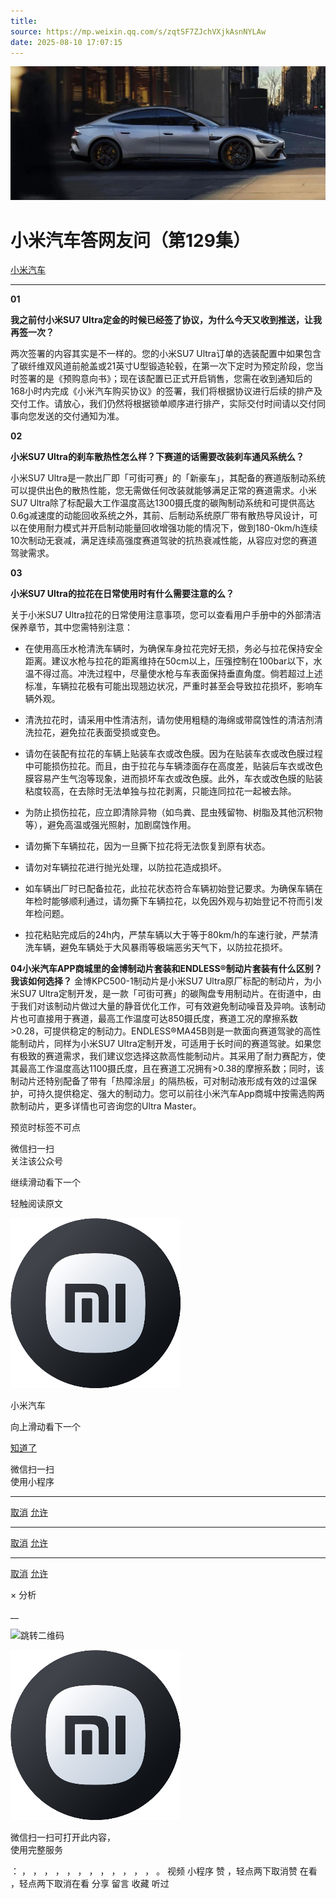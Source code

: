 ```yaml
---
title: 
source: https://mp.weixin.qq.com/s/zqtSF7ZJchVXjkAsnNYLAw
date: 2025-08-10 17:07:15
---
```


![cover_image](images/img_5b73e6ba.jpg)


#  小米汽车答网友问（第129集）


[ 小米汽车 ](<javascript:void\(0\);>)

______

  

****01 ‍****

**我之前付小米SU7 Ultra定金的时候已经签了协议，为什么今天又收到推送，让我再签一次？**

两次签署的内容其实是不一样的。您的小米SU7 Ultra订单的选装配置中如果包含了碳纤维双风道前舱盖或21英寸U型锻造轮毂，在第一次下定时为预定阶段，您当时签署的是《预购意向书》；现在该配置已正式开启销售，您需在收到通知后的168小时内完成《小米汽车购买协议》的签署，我们将根据协议进行后续的排产及交付工作。请放心，我们仍然将根据锁单顺序进行排产，实际交付时间请以交付同事向您发送的交付通知为准。

  

**02**

**小米SU7 Ultra的刹车散热性怎么样？下赛道的话需要改装刹车通风系统么？**

小米SU7 Ultra是一款出厂即「可街可赛」的「新豪车」，其配备的赛道版制动系统可以提供出色的散热性能，您无需做任何改装就能够满足正常的赛道需求。小米SU7 Ultra除了标配最大工作温度高达1300摄氏度的碳陶制动系统和可提供高达0.6g减速度的动能回收系统之外，其前、后制动系统原厂带有散热导风设计，可以在使用耐力模式并开启制动能量回收增强功能的情况下，做到180-0km/h连续10次制动无衰减，满足连续高强度赛道驾驶的抗热衰减性能，从容应对您的赛道驾驶需求。

  

**03**

**小米SU7 Ultra的拉花在日常使用时有什么需要注意的么？**

关于小米SU7 Ultra拉花的日常使用注意事项，您可以查看用户手册中的外部清洁保养章节，其中您需特别注意：

  * 在使用高压水枪清洗车辆时，为确保车身拉花完好无损，务必与拉花保持安全距离。建议水枪与拉花的距离维持在50cm以上，压强控制在100bar以下，水温不得过高。冲洗过程中，尽量使水枪与车表面保持垂直角度。倘若超过上述标准，车辆拉花极有可能出现翘边状况，严重时甚至会导致拉花损坏，影响车辆外观。

  * 清洗拉花时，请采用中性清洁剂，请勿使用粗糙的海绵或带腐蚀性的清洁剂清洗拉花，避免拉花表面受损或变色。

  * 请勿在装配有拉花的车辆上贴装车衣或改色膜。因为在贴装车衣或改色膜过程中可能损伤拉花。而且，由于拉花与车辆漆面存在高度差，贴装后车衣或改色膜容易产生气泡等现象，进而损坏车衣或改色膜。此外，车衣或改色膜的贴装粘度较高，在去除时无法单独与拉花剥离，只能连同拉花一起被去除。

  * 为防止损伤拉花，应立即清除异物（如鸟粪、昆虫残留物、树脂及其他沉积物等），避免高温或强光照射，加剧腐蚀作用。

  * 请勿撕下车辆拉花，因为一旦撕下拉花将无法恢复到原有状态。

  * 请勿对车辆拉花进行抛光处理，以防拉花造成损坏。

  * 如车辆出厂时已配备拉花，此拉花状态符合车辆初始登记要求。为确保车辆在年检时能够顺利通过，请勿撕下车辆拉花，以免因外观与初始登记不符而引发年检问题。

  * 拉花粘贴完成后的24h内，严禁车辆以大于等于80km/h的车速行驶，严禁清洗车辆，避免车辆处于大风暴雨等极端恶劣天气下，以防拉花损坏。

****04******小米汽车APP商城里的金博制动片套装和ENDLESS®制动片套装有什么区别？我该如何选择？** 金博KPC500-1制动片是小米SU7 Ultra原厂标配的制动片，为小米SU7 Ultra定制开发，是一款「可街可赛」的碳陶盘专用制动片。在街道中，由于我们对该制动片做过大量的静音优化工作，可有效避免制动噪音及异响。该制动片也可直接用于赛道，最高工作温度可达850摄氏度，赛道工况的摩擦系数>0.28，可提供稳定的制动力。ENDLESS®️MA45B则是一款面向赛道驾驶的高性能制动片，同样为小米SU7 Ultra定制开发，可适用于长时间的赛道驾驶。如果您有极致的赛道需求，我们建议您选择这款高性能制动片。其采用了耐力赛配方，使其最高工作温度高达1100摄氏度，且在赛道工况拥有>0.38的摩擦系数；同时，该制动片还特别配备了带有「热障涂层」的隔热板，可对制动液形成有效的过温保护，可持久提供稳定、强大的制动力。您可以前往小米汽车App商城中按需选购两款制动片，更多详情也可咨询您的Ultra Master。

  

  

  

  

[](<>)[](<>)

预览时标签不可点

微信扫一扫  
关注该公众号

继续滑动看下一个

轻触阅读原文

![img_97d833da.jpg](images/img_97d833da.jpg)

小米汽车 

向上滑动看下一个

[知道了](<javascript:;>)

微信扫一扫  
使用小程序

****

[取消](<javascript:void\(0\);>) [允许](<javascript:void\(0\);>)

****

[取消](<javascript:void\(0\);>) [允许](<javascript:void\(0\);>)

****

[取消](<javascript:void\(0\);>) [允许](<javascript:void\(0\);>)

× 分析

__

![跳转二维码]()

![作者头像](images/img_97d833da.jpg)

微信扫一扫可打开此内容，  
使用完整服务

： ， ， ， ， ， ， ， ， ， ， ， ， 。 视频 小程序 赞 ，轻点两下取消赞 在看 ，轻点两下取消在看 分享 留言 收藏 听过